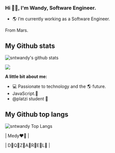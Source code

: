 <h3 align="start">Hi 👋🏼, I'm Wandy, Software Engineer.</h3>

- 🌎 I’m currently working as a Software Engineer.

<p align="start" >From Mars.</p>

## My Github stats
![sntwandy's github stats](https://github-readme-stats.vercel.app/api?username=sntwandy&show_icons=true&theme=dark)
<p >
<a href="https://github.com/sntwandy"><img src="https://img.shields.io/github/followers/Robertrm0?label=follow&style=social" /></a>
</p>

**A little bit about me:**

- 💻 Passionate to technology and the 🌎 future.
- JavaScript.💛
- @platzi student 💚

## My Github top langs
![sntwandy Top Langs](https://github-readme-stats.vercel.app/api/top-langs/?username=sntwandy&theme=dark&layout=compact)

| Medy❤️🏹 |

| D🐶Q🐶Z🐶A🐶R🐶E🐶L🐶 |
